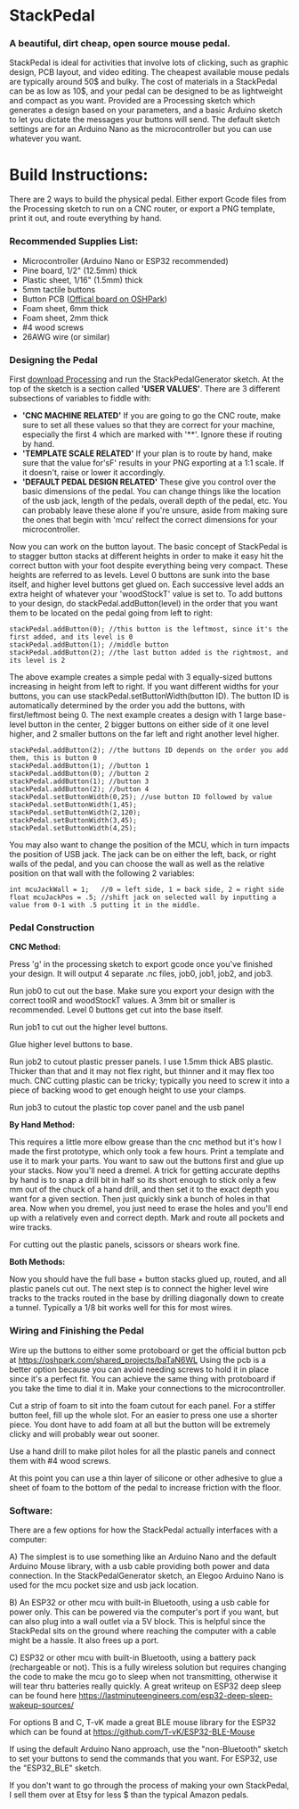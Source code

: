 # StackPedal

### A beautiful, dirt cheap, open source mouse pedal. 

StackPedal is ideal for activities that involve lots of clicking, such as graphic design, PCB layout, and video editing.  The cheapest available mouse pedals are typically around 50$ and bulky.  The cost of materials in a StackPedal can be as low as 10$, and your pedal can be designed to be as lightweight and compact as you want.  Provided are a Processing sketch which generates a design based on your parameters, and a basic Arduino sketch to let you dictate the messages your buttons will send.  The default sketch settings are for an Arduino Nano as the microcontroller but you can use whatever you want.

# Build Instructions:

There are 2 ways to build the physical pedal.  Either export Gcode files from the Processing sketch to run on a CNC router, or export a PNG template, print it out, and route everything by hand. 

### Recommended Supplies List:

- Microcontroller (Arduino Nano or ESP32 recommended)
- Pine board, 1/2" (12.5mm) thick
- Plastic sheet, 1/16" (1.5mm) thick
- 5mm tactile buttons
- Button PCB ([Offical board on OSHPark](https://oshpark.com/shared_projects/baTaN6WL "Named link title"))
- Foam sheet, 6mm thick 
- Foam sheet, 2mm thick 
- #4 wood screws
- 26AWG wire (or similar)

### Designing the Pedal

First [download Processing](https://oshpark.com/shared_projects/baTaN6WL "Named link title") and run the StackPedalGenerator sketch.  At the top of the sketch is a section called **'USER VALUES'**.  There are 3 different subsections of variables to fiddle with:
- **'CNC MACHINE RELATED'** If you are going to go the CNC route, make sure to set all these values so that they are correct for your machine, especially the first 4 which are marked with '**'.  Ignore these if routing by hand.
- **'TEMPLATE SCALE RELATED'** If your plan is to route by hand, make sure that the value for'sF' results in your PNG exporting at a 1:1 scale.  If it doesn't, raise or lower it accordingly.
- **'DEFAULT PEDAL DESIGN RELATED'** These give you control over the basic dimensions of the pedal.  You can change things like the location of the usb jack, length of the pedals, overall depth of the pedal, etc.  You can probably leave these alone if you're unsure, aside from making sure the ones that begin with 'mcu' relfect the correct dimensions for your microcontroller.

Now you can work on the button layout.  The basic concept of StackPedal is to stagger button stacks at different heights in order to make it easy hit the correct button with your foot despite everything being very compact.  These heights are referred to as levels.  Level 0 buttons are sunk into the base itself, and higher level buttons get glued on.  Each successive level adds an extra height of whatever your 'woodStockT' value is set to.  To add buttons to your design, do stackPedal.addButton(level) in the order that you want them to be located on the pedal going from left to right:<br/>
```
stackPedal.addButton(0); //this button is the leftmost, since it's the first added, and its level is 0
stackPedal.addButton(1); //middle button
stackPedal.addButton(2); //the last button added is the rightmost, and its level is 2
```

The above example creates a simple pedal with 3 equally-sized buttons increasing in height from left to right.  If you want different widths for your buttons, you can use stackPedal.setButtonWidth(button ID).  The button ID is automatically determined by the order you add the buttons, with first/leftmost being 0.
The  next example creates a design with 1 large base-level button in the center, 2 bigger buttons on either side of it one level higher, and 2 smaller buttons on the far left and right another level higher.
```
stackPedal.addButton(2); //the buttons ID depends on the order you add them, this is button 0
stackPedal.addButton(1); //button 1
stackPedal.addButton(0); //button 2
stackPedal.addButton(1); //button 3
stackPedal.addButton(2); //button 4
stackPedal.setButtonWidth(0,25); //use button ID followed by value
stackPedal.setButtonWidth(1,45);
stackPedal.setButtonWidth(2,120);
stackPedal.setButtonWidth(3,45);
stackPedal.setButtonWidth(4,25);
  ```

You may also want to change the position of the MCU, which in turn impacts the position of USB jack.  The jack can be on either the left, back, or right walls of the pedal, and you can choose the wall as well as the relative position on that wall with the following 2 variables:

```
int mcuJackWall = 1;   //0 = left side, 1 = back side, 2 = right side 
float mcuJackPos = .5; //shift jack on selected wall by inputting a value from 0-1 with .5 putting it in the middle.
```

### Pedal Construction

**CNC Method:**

Press 'g' in the processing sketch to export gcode once you've finished your design.  It will output 4 separate .nc files, job0, job1, job2, and job3.

Run job0 to cut out the base. Make sure you export your design with the correct toolR and woodStockT values.  A 3mm bit or smaller is recommended.   Level 0 buttons get cut into the base itself.  

Run job1 to cut out the higher level buttons.

Glue higher level buttons to base. 

Run job2 to cutout plastic presser panels.  I use 1.5mm thick ABS plastic.  Thicker than that and it may not flex right, but thinner and it may flex too much.  CNC cutting plastic can be tricky; typically you need to screw it into a piece of backing wood to get enough height to use your clamps.

Run job3 to cutout the plastic top cover panel and the usb panel

**By Hand Method:**

This requires a little more elbow grease than the cnc method but it's how I made the first prototype, which only took a few hours.
Print a template and use it to mark your parts.  You want to saw out the buttons first and glue up your stacks.
Now you'll need a dremel.  A trick for getting accurate depths by hand is to snap a drill bit in half so its short enough to stick only a few mm out of the chuck of a hand drill, and then set it to the exact depth you want for a given section.  Then just quickly sink a bunch of holes in that area.  Now when you dremel, you just need to erase the holes and you'll end up with a relatively even and correct depth.  Mark and route all pockets and wire tracks.

For cutting out the plastic panels, scissors or shears work fine.  

**Both Methods:**

Now you should have the full base + button stacks glued up, routed, and all plastic panels cut out.  The next step is to connect the higher level wire tracks to the tracks routed in the base by drilling diagonally down to create a tunnel.  Typically a 1/8 bit works well for this for most wires.

### Wiring and Finishing the Pedal

Wire up the buttons to either some protoboard or get the official button pcb at https://oshpark.com/shared_projects/baTaN6WL
Using the pcb is a better option because you can avoid needing screws to hold it in place since it's a perfect fit.  You can achieve the same thing with protoboard if you take the time to dial it in.  Make your connections to the microcontroller.

Cut a strip of foam to sit into the foam cutout for each panel.  For a stiffer button feel, fill up the whole slot.  For an easier to press one use
a shorter piece.  You dont have to add foam at all but the button will be extremely clicky and will probably wear out sooner.

Use a hand drill to make pilot holes for all the plastic panels and connect them with #4 wood screws.

At this point you can use a thin layer of silicone or other adhesive to glue a sheet of foam to the bottom of the pedal to increase friction with the floor.

### Software:

There are a few options for how the StackPedal actually interfaces with a computer:

A) The simplest is to use something like an Arduino Nano and the default Arduino Mouse library, with a usb cable providing both power and data connection.  In the StackPedalGenerator sketch, an Elegoo Arduino Nano is used for the mcu pocket size and usb jack location. 

B) An ESP32 or other mcu with built-in Bluetooth, using a usb cable for power only.  This can be powered via the computer's port if you want, but can also plug into a wall outlet via a 5V block.  This is helpful since the StackPedal sits on the ground where reaching the computer with a cable might be a hassle.  It also frees up a port.

C)  ESP32 or other mcu with built-in Bluetooth, using a battery pack (rechargeable or not).  This is a fully wireless solution but requires changing the code to make the mcu go to sleep when not transmitting, otherwise it will tear thru batteries really quickly.  A great writeup on ESP32 deep sleep can be found here https://lastminuteengineers.com/esp32-deep-sleep-wakeup-sources/ 

For options B and C, T-vK made a great BLE mouse library for the ESP32 which can be found at https://github.com/T-vK/ESP32-BLE-Mouse 

If using the default Arduino Nano approach, use the "non-Bluetooth" sketch to set your buttons to send the commands that you want.
For ESP32, use the "ESP32_BLE" sketch. 

If you don't want to go through the process of making your own StackPedal, I sell them over at Etsy for less $ than the typical Amazon pedals.




